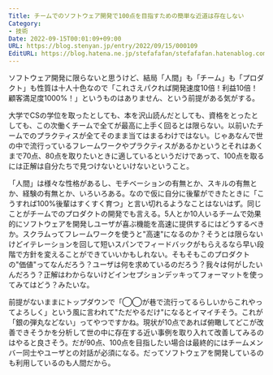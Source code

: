 ```yaml
---
Title: チームでのソフトウェア開発で100点を目指すための簡単な近道は存在しない
Category:
- 技術
Date: 2022-09-15T00:01:09+09:00
URL: https://blog.stenyan.jp/entry/2022/09/15/000109
EditURL: https://blog.hatena.ne.jp/stefafafan/stefafafan.hatenablog.com/atom/entry/4207112889918159773
---
```


ソフトウェア開発に限らないと思うけど、結局「人間」も「チーム」も「プロダクト」も性質は十人十色なので「これさえパクれば開発速度10倍！利益10倍！顧客満足度1000%！」というものはありません、という前提がある気がする。

大学でCSの学位を取ったとしても、本を沢山読んだとしても、資格をとったとしても、この次働くチームで全てが最高に上手く回るとは限らない。以前いたチームでのプラクティスが全てそのまま当てはまるわけではない。じゃあなんで世の中で流行っているフレームワークやプラクティスがあるかというとそれはあくまで70点、80点を取りたいときに適しているというだけであって、100点を取るには正解は自分たちで見つけないといけないということ。

「人間」は様々な性格があるし、モチベーションの有無とか、スキルの有無とか、経験の有無とか、いろいろある。なので仮に自分に後輩ができたときに「こうすれば100%後輩はすくすく育つ」と言い切れるようなことはないはず。同じことがチームでのプロダクトの開発でも言える。5人とか10人いるチームで効果的にソフトウェアを開発しユーザが喜ぶ機能を高速に提供するにはどうするべきか。スクラムってフレームワークを使うと"高速"になるのか？そうとは限らないけどイテレーションを回して短いスパンでフィードバックがもらえるなら早い段階で方針を変えることができていいかもしれない。そもそもこのプロダクトの"価値"ってなんだろう？ユーザは何を求めているのだろう？我々は何がしたいんだろう？正解はわからないけどインセプションデッキってフォーマットを使ってみてはどう？みたいな。

前提がないままにトップダウンで「◯◯が巷で流行ってるらしいからこれやってよろしく」という風に言われて"ただやるだけ"になるとイマイチそう。これが「銀の弾丸などない」ってやつですかね。現状が10点であれば俯瞰してどこが改善できそうかを分析して世の中に存在する近い事例を取り入れて改善してみるのはやると良さそう。だが90点、100点を目指したい場合は最終的にはチームメンバー同士やユーザとの対話が必須になる。だってソフトウェアを開発しているのも利用しているのも人間だから。
